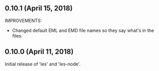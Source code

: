 
## 0.10.1 (April 15, 2018)

IMPROVEMENTS:

* Changed default EML and EMD file names so they say what's in the files.


## 0.10.0 (April 11, 2018)

Initial release of 'les' and 'les-node'.



